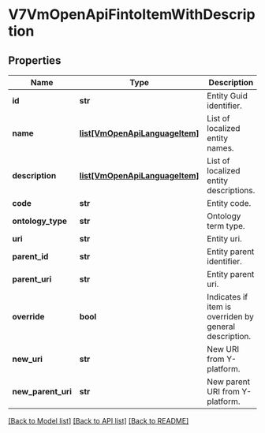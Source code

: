 # V7VmOpenApiFintoItemWithDescription

## Properties
Name | Type | Description | Notes
------------ | ------------- | ------------- | -------------
**id** | **str** | Entity Guid identifier. | [optional] 
**name** | [**list[VmOpenApiLanguageItem]**](VmOpenApiLanguageItem.md) | List of localized entity names. | [optional] 
**description** | [**list[VmOpenApiLanguageItem]**](VmOpenApiLanguageItem.md) | List of localized entity descriptions. | [optional] 
**code** | **str** | Entity code. | [optional] 
**ontology_type** | **str** | Ontology term type. | [optional] 
**uri** | **str** | Entity uri. | [optional] 
**parent_id** | **str** | Entity parent identifier. | [optional] 
**parent_uri** | **str** | Entity parent uri. | [optional] 
**override** | **bool** | Indicates if item is overriden by general description. | [optional] 
**new_uri** | **str** | New URI from Y-platform. | [optional] 
**new_parent_uri** | **str** | New parent URI from Y-platform. | [optional] 

[[Back to Model list]](../README.md#documentation-for-models) [[Back to API list]](../README.md#documentation-for-api-endpoints) [[Back to README]](../README.md)

